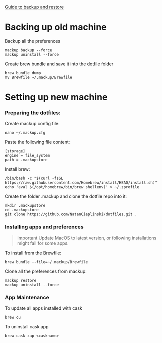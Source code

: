 [Guide to backup and restore](https://github.com/lra/mackup/issues/1924#issuecomment-2032982796)

# Backing up old machine
Backup all the preferences
```
mackup backup --force
mackup uninstall --force
```
Create brew bundle and save it into the dotfile folder
```
brew bundle dump
mv Brewfile ~/.mackup/Brewfile
```

# Setting up new machine

### Preparing the dotfiles:
Create mackup config file:
```
nano ~/.mackup.cfg
```
Paste the following file content:
```
[storage]
engine = file_system
path = .mackupstore
```
Install brew:
```
/bin/bash -c "$(curl -fsSL https://raw.githubusercontent.com/Homebrew/install/HEAD/install.sh)"
echo 'eval $(/opt/homebrew/bin/brew shellenv)' > ~/.zprofile
```
Create the folder .mackup and clone the dotfile repo into it:

```
mkdir .mackupstore
cd .mackupstore
git clone https://github.com/NatanCieplinski/dotfiles.git .
```

### Installing apps and preferences
>Important Update MacOS to latest version, or following installations might fail for some apps.


To install from the Brewfile:
```
brew bundle --file=~/.mackup/Brewfile
```
Clone all the preferences from mackup:
```
mackup restore
mackup uninstall --force
```

### App Maintenance
To update all apps installed with cask
```
brew cu
```
To uninstall cask app
```
brew cask zap <caskname>
```
